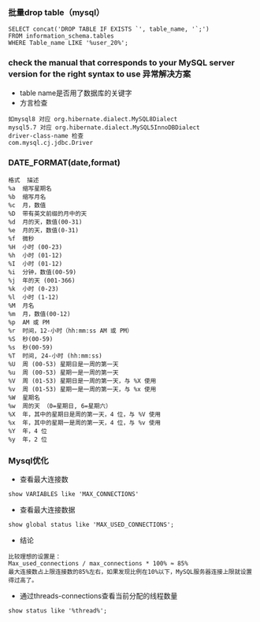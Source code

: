 ### 批量drop table（mysql）
~~~
SELECT concat('DROP TABLE IF EXISTS `', table_name, '`;')
FROM information_schema.tables
WHERE Table_name LIKE '%user_20%';
~~~
### check the manual that corresponds to your MySQL server version for the right syntax to use  异常解决方案
- table name是否用了数据库的关键字
- 方言检查
~~~
如mysql8 对应 org.hibernate.dialect.MySQL8Dialect
mysql5.7 对应 org.hibernate.dialect.MySQL5InnoDBDialect
driver-class-name 检查
com.mysql.cj.jdbc.Driver
~~~
### DATE_FORMAT(date,format)
~~~
格式	描述
%a	缩写星期名
%b	缩写月名
%c	月，数值
%D	带有英文前缀的月中的天
%d	月的天，数值(00-31)
%e	月的天，数值(0-31)
%f	微秒
%H	小时 (00-23)
%h	小时 (01-12)
%I	小时 (01-12)
%i	分钟，数值(00-59)
%j	年的天 (001-366)
%k	小时 (0-23)
%l	小时 (1-12)
%M	月名
%m	月，数值(00-12)
%p	AM 或 PM
%r	时间，12-小时（hh:mm:ss AM 或 PM）
%S	秒(00-59)
%s	秒(00-59)
%T	时间, 24-小时 (hh:mm:ss)
%U	周 (00-53) 星期日是一周的第一天
%u	周 (00-53) 星期一是一周的第一天
%V	周 (01-53) 星期日是一周的第一天，与 %X 使用
%v	周 (01-53) 星期一是一周的第一天，与 %x 使用
%W	星期名
%w	周的天 （0=星期日, 6=星期六）
%X	年，其中的星期日是周的第一天，4 位，与 %V 使用
%x	年，其中的星期一是周的第一天，4 位，与 %v 使用
%Y	年，4 位
%y	年，2 位
~~~
### Mysql优化
- 查看最大连接数
~~~
show VARIABLES like 'MAX_CONNECTIONS'
~~~
- 查看最大连接数据
~~~
show global status like 'MAX_USED_CONNECTIONS';
~~~
- 结论
~~~
比较理想的设置是：
Max_used_connections / max_connections * 100% ≈ 85%
最大连接数占上限连接数的85%左右，如果发现比例在10%以下，MySQL服务器连接上限就设置得过高了。
~~~
- 通过threads-connections查看当前分配的线程数量
~~~
show status like '%thread%';
~~~
